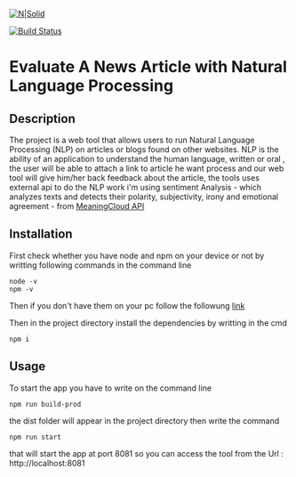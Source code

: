 [![N|Solid](https://cldup.com/dTxpPi9lDf.thumb.png)](https://nodesource.com/products/nsolid)

[![Build Status](https://travis-ci.org/joemccann/dillinger.svg?branch=master)](https://travis-ci.org/joemccann/dillinger)

# Evaluate A News Article with Natural Language Processing
## Description
 The project is a web tool that allows users to run Natural Language Processing (NLP) on articles or blogs found on other websites. NLP is the ability of an application to understand the human language, written or oral , the user will be able to attach a link to article he want process and our web tool will give him/her back feedback about the article, the tools uses external api to do the NLP work i'm using sentiment Analysis - which analyzes texts and detects their polarity, subjectivity, irony and emotional agreement - from [MeaningCloud API ](https://www.meaningcloud.com/) 


## Installation
First check whether you have node and npm on your device or not by writting following commands in the command line
```
node -v 
npm -v 
```
Then if you don't have them on your pc follow the followung [link](https://nodejs.org/en/download/) 

Then in the project directory install the dependencies by writting in the cmd
```
npm i 
```
## Usage
To start the app you have to write on the command line
```
npm run build-prod
```
the dist folder will appear in the project directory 
then write the command
```
npm run start
```
that will start the app at port 8081
so you can access the tool from the Url : http://localhost:8081
